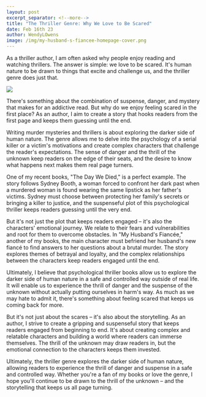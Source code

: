 ```yaml
---
layout: post
excerpt_separator: <!--more-->
title: "The Thriller Genre: Why We Love to Be Scared"
date: Feb 16th 23
author: WendyLOwens
image: /img/my-husband-s-fiancee-homepage-cover.png
---
```

As a thriller author, I am often asked why people enjoy reading and watching thrillers. The answer is simple: we love to be scared. It's human nature to be drawn to things that excite and challenge us, and the thriller genre does just that.

![](/img/my-husband-s-fiancee-homepage-cover.png)

<!-- more -->

There's something about the combination of suspense, danger, and mystery that makes for an addictive read. But why do we enjoy feeling scared in the first place? As an author, I aim to create a story that hooks readers from the first page and keeps them guessing until the end.

Writing murder mysteries and thrillers is about exploring the darker side of human nature. The genre allows me to delve into the psychology of a serial killer or a victim's motivations and create complex characters that challenge the reader's expectations. The sense of danger and the thrill of the unknown keep readers on the edge of their seats, and the desire to know what happens next makes them real page turners.

One of my recent books, "The Day We Died," is a perfect example. The story follows Sydney Booth, a woman forced to confront her dark past when a murdered woman is found wearing the same lipstick as her father's victims. Sydney must choose between protecting her family's secrets or bringing a killer to justice, and the suspenseful plot of this psychological thriller keeps readers guessing until the very end.

But it's not just the plot that keeps readers engaged – it's also the characters' emotional journey. We relate to their fears and vulnerabilities and root for them to overcome obstacles. In "My Husband's Fiancée," another of my books, the main character must befriend her husband's new fiancé to find answers to her questions about a brutal murder. The story explores themes of betrayal and loyalty, and the complex relationships between the characters keep readers engaged until the end.

Ultimately, I believe that psychological thriller books allow us to explore the darker side of human nature in a safe and controlled way outside of real life. It will enable us to experience the thrill of danger and the suspense of the unknown without actually putting ourselves in harm's way. As much as we may hate to admit it, there's something about feeling scared that keeps us coming back for more.

But it's not just about the scares – it's also about the storytelling. As an author, I strive to create a gripping and suspenseful story that keeps readers engaged from beginning to end. It's about creating complex and relatable characters and building a world where readers can immerse themselves. The thrill of the unknown may draw readers in, but the emotional connection to the characters keeps them invested.

Ultimately, the thriller genre explores the darker side of human nature, allowing readers to experience the thrill of danger and suspense in a safe and controlled way. Whether you're a fan of my books or love the genre, I hope you'll continue to be drawn to the thrill of the unknown – and the storytelling that keeps us all page turning.
